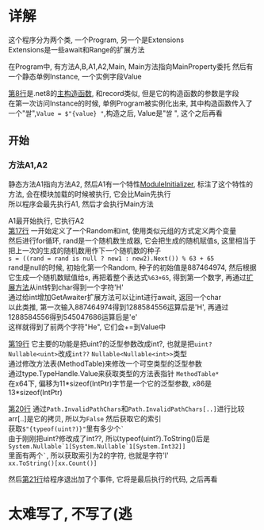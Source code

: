 # 详解

这个程序分为两个类, 一个Program, 另一个是Extensions  
Extensions是一些await和Range的扩展方法  

在Program中, 有方法A,B,A1,A2,Main, Main方法指向MainProperty委托
然后有一个静态单例Instance, 一个实例字段Value

[第8行](https://github.com/ilyfairy/HelloWorld/blob/c66513d7cc922dd26dfb2089872e7e3737bf8979/HelloWorld/Program.cs#L8)是.net8的[主构造函数](https://github.com/dotnet/csharplang/issues/2691), 和record类似, 但是它的构造函数的参数是字段  
在第一次访问Instance的时候, 单例Program被实例化出来, 其中构造函数传入了一个"쌀",`Value = $"{value} "`,构造之后, Value是"쌀 ", 这个之后再看

## 开始

### 方法A1,A2

静态方法A1指向方法A2, 然后A1有一个特性[ModuleInitializer](https://learn.microsoft.com/zh-cn/dotnet/api/system.runtime.compilerservices.moduleinitializerattribute), 标注了这个特性的方法, 会在模块加载的时候被执行, 它会比Main先执行  
所以程序会最先执行A1, 然后才会执行Main方法

A1最开始执行, 它执行A2  
[第17行](https://github.com/ilyfairy/HelloWorld/blob/c66513d7cc922dd26dfb2089872e7e3737bf8979/HelloWorld/Program.cs#L17) 一开始定义了一个Random和int, 使用类似元组的方式定义两个变量  
然后进行for循环, rand是一个随机数生成器, 它会把生成的随机赋值s, 这里相当于把上一次的生成的随机数用作下一个随机数的种子   
`s = ((rand = rand is null ? new1 : new2).Next()) % 63 + 65`  
rand是null的时候, 初始化第一个Random, 种子的初始值是887464974, 然后根据它生成一个随机数赋值给s, 再把着整个表达式`%63+65`, 得到第一个数字, 再通过[扩展方法](https://github.com/ilyfairy/HelloWorld/blob/c66513d7cc922dd26dfb2089872e7e3737bf8979/HelloWorld/Extensions.cs#L7)从int转到char得到一个字符'H'  
通过给int增加GetAwaiter扩展方法可以让int进行await, 返回一个char  
以此类推, 第一次输入887464974得到1288584556运算后是'H', 再通过1288584556得到545047686运算后是'e'  
这样就得到了前两个字符"He", 它们会+=到Value中  

[第19行](https://github.com/ilyfairy/HelloWorld/blob/c66513d7cc922dd26dfb2089872e7e3737bf8979/HelloWorld/Program.cs#L19) 它主要的功能是把uint?的泛型参数改成int?, 也就是把`uint?` `Nullable<uint>`改成`int??` `Nullable<Nullable<int>>`类型  
通过修改方法表(MethodTable)来修改一个可空类型的泛型参数  
通过type.TypeHandle.Value来获取类型的方法表指针 `MethodTable*`  
在x64下, 偏移为11\*sizeof(IntPtr)字节是一个它的泛型参数, x86是13\*sizeof(IntPtr)

[第20行](https://github.com/ilyfairy/HelloWorld/blob/c66513d7cc922dd26dfb2089872e7e3737bf8979/HelloWorld/Program.cs#L20) 通过`Path.InvalidPathChars`和`Path.InvalidPathChars[..]`进行比较arr[..]是它的拷贝, 所以为`False` 然后获取它的索引  
获取`$"{typeof(uint?)}"`里有多少个``` ` ```  
由于刚刚把uint?修改成了int??, 所以typeof(uint?).ToString()后是```System.Nullable`1[System.Nullable`1[System.Int32]]```  
里面有两个``` ` ```, 所以获取索引为2的字符, 也就是字符'l'  
`xx.ToString()[xx.Count()]`

然后[第21行](https://github.com/ilyfairy/HelloWorld/blob/c66513d7cc922dd26dfb2089872e7e3737bf8979/HelloWorld/Program.cs#L21)给程序退出加了个事件, 它将是最后执行的代码, 之后再看  

# 太难写了, 不写了(逃

